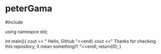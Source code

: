 # peterGama

#include <iostream>

  using namespce std;
  
  int main(){
      cout << " Hello, Github "<<endl;
      cout <<" Thanks for checking this repository, it mean something!!! "<<endl;
      return(0);
  }
